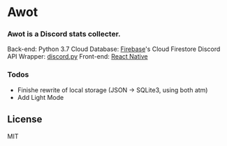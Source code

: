 # Awot
### Awot is a Discord stats collecter.
Back-end: Python 3.7
Cloud Database: [Firebase]'s Cloud Firestore
Discord API Wrapper: [discord.py]
Front-end: [React Native]

### Todos

 - Finishe rewrite of local storage (JSON -> SQLite3, using both atm)
 - Add Light Mode

License
----

MIT

[//]: # (Reference links!)

   [Firebase]: https://firebase.google.com/
   [discord.py]: https://discordpy.readthedocs.io/en/latest/index
   [React Native]: https://facebook.github.io/react-native/
